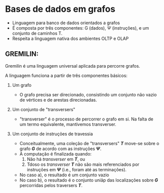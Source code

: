 # Bases de dados em grafos

- Linguagem para banco de dados orientados a grafos
- É composta por três componentes: G (dados), $\Psi$ (instruções), e um conjunto de caminhos T.
- Respeita a linguagem nativa dos ambientes OLTP e OLAP


## GREMILIN:
Gremilin é uma linguagem universal aplicada para percorre grafos.

A linguagem funciona a partir de três componentes básicos:

1. Um grafo
    - O grafo precisa ser direcionado, consistindo um conjunto não vazio de vértices e de arestas direcionadas.


2. Um conjunto de "transversers"
    - "transverser" é o processo de percorrer o grafo em si. Na falta de um termo equivalente, mantivemos transverser.

3. Um conjunto de instruções de travessia
    - Conceitualmente, uma coleção de "transversers" ***T*** move-se sobre o grafo ***G*** de acordo com as instruções **$\Psi$**.
    - A computação é finalizada quando:
        1. Não há *transverser* em ***T***, ou
        2. Tdoso os *transverser* ***T*** não são mais referenciados por instruções em ***$\Psi$*** (i.e., foram até as terminações).
    - No caso a), o resultado é um conjunto vazio
    - No caso b), o resultado é o conjunto uniãp das localizações sobre ***G*** percorridas pelos traversers ***T***.